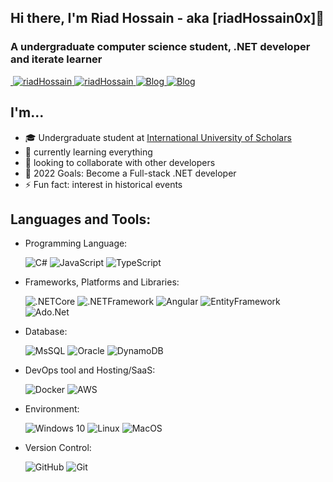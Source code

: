 <h2>Hi there, I'm Riad Hossain - aka [riadHossain0x]👋</h2>
<h3>A undergraduate computer science student, .NET developer and iterate learner</h3>

<a href="https://twitter.com/riadhossain0x" target="blank">
    <img src="https://img.shields.io/badge/-@riadHossain0x-1ca0f1?style=flat&labelColor=1ca0f1&logo=twitter&logoColor=white" alt=""/>
</a>
<a href="https://www.linkedin.com/in/riadhossain0x/" target="blank">
    <img src="https://img.shields.io/badge/-riadHossain0x-blue?style=flat&logo=Linkedin&logoColor=white" alt="riadHossain"/>
</a>

<a href="https://instagram.com/riadHossain0x" target="blank">
    <img src="https://img.shields.io/badge/-@riadHossain0x-fb3958?style=flat&logo=instagram&logoColor=white" alt="riadHossain" />
</a>

<a target="_blank" href="https://iamriad.xyz/" target="_blank">
    <img alt="Blog" src="https://img.shields.io/badge/-website-4285F4?style=flat&logo=google-chrome&logoColor=white" />
</a>
<a target="_blank" href="https://blog.riadhossain0x.xyz/" target="_blank">
    <img alt="Blog" src="https://img.shields.io/badge/Blog-FD8308?&style=flat&logo=micro.blog&logoColor=white" />
</a>

## I'm...

- 🎓 Undergraduate student at [International University of Scholars](https://ius.edu.bd/)
- 🌱 currently learning everything
- 👯 looking to collaborate with other developers
- 🥅 2022 Goals: Become a Full-stack .NET developer
- ⚡ Fun fact: interest in historical events

## Languages and Tools:

- Programming Language:

  ![C#](https://img.shields.io/static/v1?label=&message=csharp&style=flat&logo=csharp&logoColor=ffdd54&color=3670A0) ![JavaScript](https://img.shields.io/badge/javascript-%23323330.svg?style=flat&logo=javascript&logoColor=%23F7DF1E) ![TypeScript](https://img.shields.io/badge/typescript-%23777BB4.svg?style=flat&logo=typescript&logoColor=white) 
  
- Frameworks, Platforms and Libraries:

  ![.NETCore](https://img.shields.io/badge/core-005571?style=flat&logo=dotnet) ![.NETFramework](https://img.shields.io/badge/framework-2343853D.svg?style=flat&logo=dotnet) ![Angular](https://img.shields.io/badge/angular-%23000.svg?style=flat&logo=angular&logoColor=white) ![EntityFramework](https://img.shields.io/badge/entity_framwork-%2343853D.svg?style=flat&logo=entityframework&logoColor=white) <!--![React](https://img.shields.io/badge/react-%2320232a.svg?style=flat&logo=react&logoColor=%2361DAFB) --> ![Ado.Net](https://img.shields.io/badge/ado.net-%23FF2D20.svg?style=flat&logo=ado.net&logoColor=white)

- Database:

  ![MsSQL](https://img.shields.io/badge/mssql-%23121011.svg?style=flat&logo=mysql&logoColor=white) ![Oracle](https://img.shields.io/badge/oracle-003545?style=flat&logo=oracle&logoColor=white) ![DynamoDB](https://img.shields.io/badge/dynamodb-003545?style=flat&logo=dynamodb&logoColor=white)

- DevOps tool and Hosting/SaaS:

  ![Docker](https://img.shields.io/badge/docker-%230db7ed.svg?style=flat&logo=docker&logoColor=white) ![AWS](https://img.shields.io/badge/AWS-%23FF9900.svg?style=flat&logo=amazon-aws&logoColor=white)

- Environment:

  ![Windows 10](https://img.shields.io/badge/Windows-0078D6?style=flat&logo=windows&logoColor=white) ![Linux](https://img.shields.io/badge/Linux-FCC624?style=flat&logo=linux&logoColor=black) ![MacOS](https://img.shields.io/badge/MacOS-%23121011?style=flat&logo=MacOS&logoColor=white)

- Version Control:

  ![GitHub](https://img.shields.io/badge/github-%23121011.svg?style=flat&logo=github&logoColor=white) ![Git](https://img.shields.io/badge/git-%23F05033.svg?style=flat&logo=git&logoColor=white)

